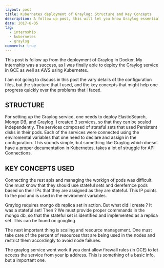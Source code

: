 ```yaml
---
layout: post
title: Kubernetes deployment of Graylog: Structure and Key Concepts
description: A follow up post, this will let you know Graylog essential details required to run in Kubernetes. Lets Start !
date: 2017-8-05
tag:
  - internship
  - kubernetes
  - graylog
comments: true
---
```


This post is follow up from the deployment of Graylog in Docker.
My internship was a success, as I was finally able to deploy the Graylog service in GCE as well as AWS using Kubernetes.

I am not going to discuss in this post the vary details of the configuration files, but the structure that I used, and the key concepts that might help one progress quickly over the problems that I faced.

## STRUCTURE

For setting up the Graylog service, one needs to deploy ElasticSearch, Mongo DB, and Graylog. I created 3 services, so that they can be scaled independently. The services composed of stateful sets that used Persistent disks in their pods. Each of the services were connected using the enviromental variables that one need to declare and assign in the configuration. This sounds simple, but something like Graylog which doesnt have a proper documentation in Kubernetes, takes a lot of struggle for API Connections.

## KEY CONCEPTS USED

Connecting the rest apis and managing the workign of pods was difficult. One must know that they should use stateful sets and derefernce pods based on their IPs that they are assigned as they are  stateful. This IP points to the pod and is used in the enviroment variables.

Graylog requires mongo db replica set in action. But what did I create ? It was a stateful set! Then ? We must provide proper commnands in the mongo db, so that the stateful set is identified and implemented as a replica set. This can be found on googling.

The next important thing is scaling and resource management. One must take care of the percent of resources that are being used in the nodes and restrict them accordingly to avoid node failures. 

The graylog service wont work if you dont allow firewall rules (in GCE) to let access the service from your ip address. This is something of a basic info, but a important one. 


